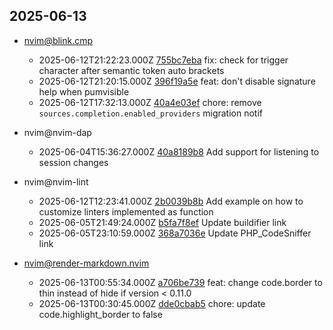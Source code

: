 ## 2025-06-13

* nvim@blink.cmp
  - 2025-06-12T21:22:23.000Z [755bc7eba](https://github.com/Saghen/blink.cmp/commit/755bc7eba29ea1e58558d27ec02f5ce6d2c5a386) fix: check for trigger character after semantic token auto brackets
  - 2025-06-12T21:20:15.000Z [396f19a5e](https://github.com/Saghen/blink.cmp/commit/396f19a5e3fc81cf1eacd9e742b7bffe7b14023c) feat: don't disable signature help when pumvisible
  - 2025-06-12T17:32:13.000Z [40a4e03ef](https://github.com/Saghen/blink.cmp/commit/40a4e03ef10d9ea45161100be2ce5b331c01122a) chore: remove `sources.completion.enabled_providers` migration notif

* nvim@nvim-dap
  - 2025-06-04T15:36:27.000Z [40a8189b8](https://github.com/mfussenegger/nvim-dap/commit/40a8189b8a57664a1850b0823fdcb3ac95b9f635) Add support for listening to session changes

* nvim@nvim-lint
  - 2025-06-12T12:23:41.000Z [2b0039b8b](https://github.com/mfussenegger/nvim-lint/commit/2b0039b8be9583704591a13129c600891ac2c596) Add example on how to customize linters implemented as function
  - 2025-06-05T21:49:24.000Z [b5fa7f8ef](https://github.com/mfussenegger/nvim-lint/commit/b5fa7f8ef2ea958bbc12a6925c85d9bdd32c6ff7) Update buildifier link
  - 2025-06-05T23:10:59.000Z [368a7036e](https://github.com/mfussenegger/nvim-lint/commit/368a7036ebe2774bc79587f93a43f93120860b89) Update PHP_CodeSniffer link

* nvim@render-markdown.nvim
  - 2025-06-13T00:55:34.000Z [a706be739](https://github.com/MeanderingProgrammer/render-markdown.nvim/commit/a706be739257a6203524741da2da540bc190bbe2) feat: change code.border to thin instead of hide if version < 0.11.0
  - 2025-06-13T00:30:45.000Z [dde0cbab5](https://github.com/MeanderingProgrammer/render-markdown.nvim/commit/dde0cbab5c65b60a945f8b5d0cbf68d4429c2b82) chore: update code.highlight_border to false